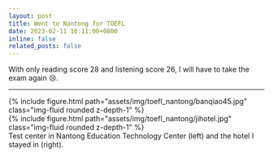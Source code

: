 ```yaml
---
layout: post
title: Went to Nantong for TOEFL
date: 2023-02-11 16:11:00+0800
inline: false
related_posts: false
---
```


With only reading score 28 and listening score 26, I will have to take the exam again :cry:.

***

<div class="row mt-3">
    <div class="col-sm mt-3 mt-md-0">
        {% include figure.html path="assets/img/toefl_nantong/banqiao45.jpg" class="img-fluid rounded z-depth-1" %}
    </div>
    <div class="col-sm mt-3 mt-md-0">
        {% include figure.html path="assets/img/toefl_nantong/jihotel.jpg" class="img-fluid rounded z-depth-1" %}
    </div>
</div>
<div class="caption">
    Test center in Nantong Education Technology Center (left) and the hotel I stayed in (right).
</div>
